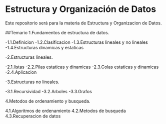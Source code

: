 # Estructura y Organización de Datos

Este repositorio será para la materia de Estructura y Organizacion de Datos.

##Temario
1.Fundamentos de estructura de datos.

-1.1.Definicion
-1.2.Clasificacion 
-1.3.Estructuras lineales y no lineales
-1.4.Estructuras dinamicas y estaticas

-2.Estructuras lineales.

-2.1.listas
-2.2.Pilas estaticas y dinamicas
-2.3.Colas estaticas y dinamicas 
-2.4.Aplicacion

-3.Estructuras no lineales.

-3.1.Recursividad
-3.2.Arboles
-3.3.Grafos

4.Metodos de ordenamiento y busqueda.

4.1.Algoritmos de ordenamiento
4.2.Metodos de busqueda
4.3.Recuperacion de datos 
